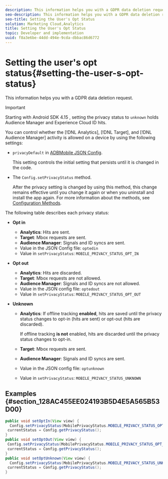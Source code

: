 ```yaml
---
description: This information helps you with a GDPR data deletion request.
seo-description: This information helps you with a GDPR data deletion request.
seo-title: Setting the User's Opt Status
solution: Marketing Cloud,Analytics
title: Setting the User's Opt Status
topic: Developer and implementation
uuid: f8a3e6be-44dd-494e-9cda-dbbac86d6772
---
```


# Setting the user's opt status{#setting-the-user-s-opt-status}

This information helps you with a GDPR data deletion request.

>[!IMPORTANT]
>
>Starting with Android SDK 4.15 , setting the privacy status to `unknown` holds Audience Manager and Experience Cloud ID hits.

You can control whether the [!DNL Analytics], [!DNL Target], and [!DNL Audience Manager] activity is allowed on a device by using the following settings:

* `privacyDefault` in [ADBMobile JSON Config](/help/android/configuration/json-config/json-config.md).

  This setting controls the initial setting that persists until it is changed in the code. 

* The `Config.setPrivacyStatus` method.

  After the privacy setting is changed by using this method, this change remains effective until you change it again or when you uninstall and install the app again. For more information about the methods, see [Configuration Methods](/help/android/configuration/methods.md).

The following table describes each privacy status: 

* **Opt in**

  * **Analytics**: Hits are sent.  
  * **Target**: Mbox requests are sent. 
  * **Audience Manager**: Signals and ID syncs are sent. 
  * Value in the JSON Config file: `optedin`
  * Value in `setPrivacyStatus`: `MOBILE_PRIVACY_STATUS_OPT_IN`

* **Opt out**

  * **Analytics**: Hits are discarded. 
  * **Target**: Mbox requests are not allowed. 
  * **Audience Manager**: Signals and ID syncs are not allowed.
  * Value in the JSON config file: `optedout`
  * Value in `setPrivacyStatus`: `MOBILE_PRIVACY_STATUS_OPT_OUT`

* **Unknown**

  * **Analytics**: If offline tracking **enabled**, hits are saved until the privacy status changes to opt-in (hits are sent) or opt-out (hits are discarded).
  
    If offline tracking <b>is not</b> enabled, hits are discarded until the privacy status changes to opt-in. 
  * **Target**: Mbox requests are sent. 
  * **Audience Manager**: Signals and ID syncs are sent. 
  * Value in the JSON config file: `optunknown`
  * Value in `setPrivacyStatus`: `MOBILE_PRIVACY_STATUS_UNKNOWN`

## Examples {#section_128AC455EE024193B5D4E5A565B53D00}

```java
public void setOptIn(View view) { 
  Config.setPrivacyStatus(MobilePrivacyStatus.MOBILE_PRIVACY_STATUS_OPT_IN); 
 currentStatus = Config.getPrivacyStatus(); 
} 
public void setOptOut(View view) { 
 Config.setPrivacyStatus(MobilePrivacyStatus.MOBILE_PRIVACY_STATUS_OPT_OUT); 
 currentStatus = Config.getPrivacyStatus(); 
} 
public void setOptUnknown(View view) { 
  Config.setPrivacyStatus(MobilePrivacyStatus.MOBILE_PRIVACY_STATUS_UNKNOWN); 
 currentStatus = Config.getPrivacyStatus(); 
}
```

